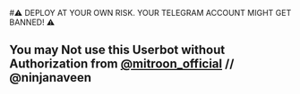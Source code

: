 #⚠️ DEPLOY AT YOUR OWN RISK. YOUR TELEGRAM ACCOUNT MIGHT GET BANNED! ⚠️

## You may Not use this Userbot without Authorization from [@mitroon_official](https://telegram.me/ninjanaveen) // @ninjanaveen

